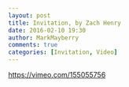 ```yaml
---
layout: post
title: Invitation, by Zach Henry
date: 2016-02-10 19:30
author: MarkMayberry
comments: true
categories: [Invitation, Video]
---
```

https://vimeo.com/155055756
